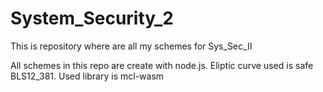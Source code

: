# System_Security_2
This is repository where are all my schemes for Sys_Sec_II

All schemes in this repo are create with node.js. 
Eliptic curve used is safe BLS12_381.
Used library is mcl-wasm
